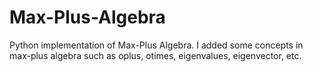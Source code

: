 # Max-Plus-Algebra
Python implementation of Max-Plus Algebra. I added some concepts in max-plus algebra such as oplus, otimes, eigenvalues, eigenvector, etc.
